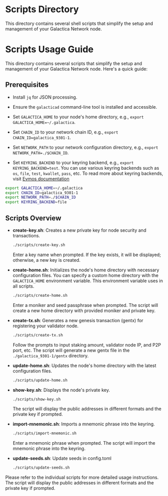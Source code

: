 # Scripts Directory

This directory contains several shell scripts that simplify the setup and management of your Galactica Network node.

# Scripts Usage Guide

This directory contains several scripts that simplify the setup and management of your Galactica Network node. Here's a quick guide:

## Prerequisites

- Install `jq` for JSON processing.
- Ensure the `galacticad` command-line tool is installed and accessible.


- Set `GALACTICA_HOME` to your node's home directory, e.g., `export GALACTICA_HOME=~/.galactica`.
- Set `CHAIN_ID` to your network chain ID, e.g., `export CHAIN_ID=galactica_9301-1`.
- Set `NETWORK_PATH` to your network configuration directory, e.g., `export NETWORK_PATH=./$CHAIN_ID`.
- Set `KEYRING_BACKEND` to your keyring backend, e.g., `export KEYRING_BACKEND=test`. You can use various keyring backends such as `os`, `file`, `test`, `kwallet`, `pass`, etc. To read more about keyring backends, visit [Evmos documentation](https://docs.evmos.org/protocol/concepts/keyring#keyring-backends)

```sh
export GALACTICA_HOME=~/.galactica
export CHAIN_ID=galactica_9301-1
export NETWORK_PATH=./$CHAIN_ID
export KEYRING_BACKEND=file
```

## Scripts Overview

- **create-key.sh**: Creates a new private key for node security and transactions.
  ```bash
  ./scripts/create-key.sh
  ```
  Enter a key name when prompted. If the key exists, it will be displayed; otherwise, a new key is created.


- **create-home.sh**: Initializes the node's home directory with necessary configuration files. You can specify a custom home directory with the `GALACTICA_HOME` environment variable. This environment variable uses in all scripts.
  ```bash
  ./scripts/create-home.sh
  ```
  Enter a moniker and seed passphrase when prompted. The script will create a new home directory with provided moniker and private key.


- **create-tx.sh**: Generates a new genesis transaction (gentx) for registering your validator node.
  ```bash
  ./scripts/create-tx.sh
  ```
  Follow the prompts to input staking amount, validator node IP, and P2P port, etc. The script will generate a new gentx file in the `./galactica_9301-1/gentx` directory.


- **update-home.sh**: Updates the node's home directory with the latest configuration files.
  ```bash
  ./scripts/update-home.sh
  ```

- **show-key.sh**: Displays the node's private key.
  ```bash
  ./scripts/show-key.sh
  ```
  The script will display the public addresses in different formats and the private key if prompted.

- **import-mnemonic.sh**: Imports a mnemonic phrase into the keyring.
  ```bash
  ./scripts/import-mnemonic.sh
  ```
  Enter a mnemonic phrase when prompted. The script will import the mnemonic phrase into the keyring.

- **update-seeds.sh**: Update seeds in config.toml 
  ```bash
  ./scripts/update-seeds.sh
  ```
  
Please refer to the individual scripts for more detailed usage instructions.  The script will display the public addresses in different formats and the private key if prompted.

